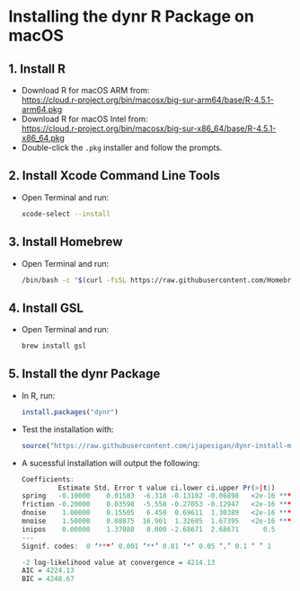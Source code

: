 # Installing the **dynr** R Package on macOS

## 1. Install R
- Download R for macOS ARM from:  
  <https://cloud.r-project.org/bin/macosx/big-sur-arm64/base/R-4.5.1-arm64.pkg>  
- Download R for macOS Intel from:  
  <https://cloud.r-project.org/bin/macosx/big-sur-x86_64/base/R-4.5.1-x86_64.pkg> 
- Double-click the `.pkg` installer and follow the prompts.

## 2. Install Xcode Command Line Tools
- Open Terminal and run:
  ```bash
  xcode-select --install

## 3. Install Homebrew
- Open Terminal and run:
  ```bash
  /bin/bash -c "$(curl -fsSL https://raw.githubusercontent.com/Homebrew/install/HEAD/install.sh)"

## 4. Install GSL
- Open Terminal and run:
  ```bash
  brew install gsl

## 5. Install the dynr Package
- In R, run:  
  ```r
  install.packages("dynr")
- Test the installation with:
  ```r
  source("https://raw.githubusercontent.com/ijapesigan/dynr-install-mac/refs/heads/main/dynr-demo.R")
- A sucessful installation will output the following:
  ```r
  Coefficients:
           Estimate Std. Error t value ci.lower ci.upper Pr(>|t|)    
  spring   -0.10000    0.01583  -6.318 -0.13102 -0.06898   <2e-16 ***
  friction -0.20000    0.03598  -5.558 -0.27053 -0.12947   <2e-16 ***
  dnoise    1.00000    0.15505   6.450  0.69611  1.30389   <2e-16 ***
  mnoise    1.50000    0.08875  16.901  1.32605  1.67395   <2e-16 ***
  inipos    0.00000    1.37080   0.000 -2.68671  2.68671      0.5    
  ---
  Signif. codes:  0 ‘***’ 0.001 ‘**’ 0.01 ‘*’ 0.05 ‘.’ 0.1 ‘ ’ 1

  -2 log-likelihood value at convergence = 4214.13
  AIC = 4224.13
  BIC = 4248.67
